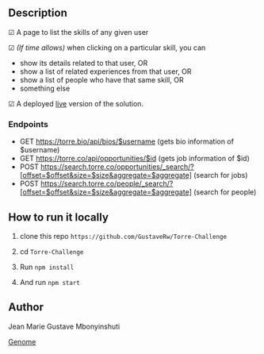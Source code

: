 ## Description
☑ A page to list the skills of any given user 


☑ *(If time allows)* when clicking on a particular skill, you can
- show its details related to that user, OR
- show a list of related experiences from that user, OR
- show a list of people who have that same skill, OR
- something else


☑ A deployed [live](https://torre-challenge.vercel.app) version of the solution.

### Endpoints
- GET https://torre.bio/api/bios/$username (gets bio information of $username)
- GET https://torre.co/api/opportunities/$id (gets job information of $id)
- POST https://search.torre.co/opportunities/_search/?[offset=$offset&size=$size&aggregate=$aggregate] (search for jobs)
- POST https://search.torre.co/people/_search/?[offset=$offset&size=$size&aggregate=$aggregate] (search for people)

## How to run it locally


1. clone this repo `https://github.com/GustaveRw/Torre-Challenge`

2. cd `Torre-Challenge`

3. Run `npm install`

4.  And run `npm start`

## Author

Jean Marie Gustave Mbonyinshuti

[Genome](https://torre.co/jmgustave5)
